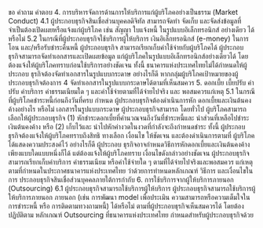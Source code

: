 ขอ
คำถาม
คำตอบ
4. การบริหารจัดการด้านการให้บริการแก่ผู้บริโภคอย่างเป็นธรรม (Market Conduct)
4.1 ผู้ประกอบธุรกิจสินเชื่อส่วนบุคคลดิจิทัล
สามารถจัดทํา จัดเก็บ และจัดส่งข้อมูลที่
จำเป็นต้องเปิดเผยหรือแจ้งแก่ผู้บริโภค เช่น
สัญญา ใบแจ้งหนี้ ในรูปแบบอิเล็กทรอนิกส์
อย่างเดียว ได้หรือไม่
5.2 ในกรณีที่ผู้ประกอบธุรกิจใช้บริการผู้ให้บริการ
เงินอิเล็กทรอนิกส์ (e-money) ในการโอน
และ/หรือรับชำระคืนหนี้ ผู้ประกอบธุรกิจ
สามารถเรียกเก็บค่าใช้จ่ายกับผู้บริโภคได้
ผู้ประกอบธุรกิจสามารถจัดทำเอกสารและเปิดเผยข้อมูล
แก่ผู้บริโภคในรูปแบบอิเล็กทรอนิกส์อย่างเดียวได้
โดยต้องแจ้งให้ผู้บริโภคทราบก่อนใช้บริการอย่างชัดเจน
ทั้งนี้ ธนาคารแห่งประเทศไทยไม่ได้กำหนดให้ผู้ประกอบ
ธุรกิจต้องจัดทําเอกสารในรูปแบบกระดาษ อย่างไรก็ดี
หากกลุ่มผู้บริโภคเป้าหมายของผู้ประกอบธุรกิจต้องการ
4
จัดทำเอกสารในรูปแบบกระดาษได้ตามที่เห็นสมควร
5. ดอกเบี้ย เบี้ยปรับ ค่าปรับ ค่าบริการ ค่าธรรมเนียมใด ๆ และค่าใช้จ่ายตามที่ได้จ่ายไปจริง และ
พอสมควรแก่เหตุ
5.1 ในกรณีที่ผู้บริโภคชำระหนี้ก่อนถึงวันที่ครบ
กําหนด ผู้ประกอบธุรกิจต้องดำเนินการหัก
ดอกเบี้ยและเงินต้นคงค้างอย่างไร
หรือไม่
เอกสารในรูปแบบกระดาษ ผู้ประกอบธุรกิจสามารถ
โดยทั่วไป ผู้บริโภคสามารถเลือกให้ผู้ประกอบธุรกิจ
(1) หักชำระดอกเบี้ยที่คำนวณจนถึงวันที่ชำระหนี้และ
นําส่วนที่เหลือไปชำระเงินต้นคงค้าง หรือ (2) เก็บไว้และ
นําไปหักค่างวดในงวดที่กำลังจะถึงกำหนดชำระ ทั้งนี้
ผู้ประกอบธุรกิจต้องแจ้งให้ผู้บริโภคทราบถึงสิทธิ
ทางเลือก เงื่อนไข ให้ชัดเจน และต้องดำเนินการตามที่
ผู้บริโภคได้แสดงความประสงค์ไว้ อย่างไรก็ดี ผู้ประกอบ
ธุรกิจอาจกําหนดวิธีการหักดอกเบี้ยและเงินต้นคงค้าง
เพียงแบบใดแบบหนึ่งก็ได้ แต่ต้องแจ้งให้ผู้บริโภคทราบ
เงื่อนไขดังกล่าวอย่างชัดเจน
ผู้ประกอบธุรกิจสามารถเรียกเก็บค่าบริการ ค่าธรรมเนียม
หรือค่าใช้จ่ายใด ๆ ตามที่ได้จ่ายไปจริงและพอสมควร
แก่เหตุ ตามที่กําหนดในประกาศธนาคารแห่งประเทศไทย
ว่าด้วยการทําหนดหลักเกณฑ์ วิธีการ และเงื่อนไขในการ
ประกอบธุรกิจสินเชื่อส่วนบุคคลภายใต้การกำกับ
6. การใช้บริการจากผู้ให้บริการภายนอก (Outsourcing)
6.1 ผู้ประกอบธุรกิจสามารถใช้บริการผู้ให้บริการ ผู้ประกอบธุรกิจสามารถใช้บริการผู้ให้บริการภายนอก
ภายนอก (เช่น การพัฒนา model เพื่อประเมิน
ความสามารถหรือความเต็มใจในการชำระหนี้
หรือ การติดตามทวงถามหนี้) ได้หรือไม่
ตามที่ผู้ประกอบธุรกิจเห็นสมควรได้ โดยต้องปฏิบัติตาม
หลักเกณฑ์ Outsourcing ที่ธนาคารแห่งประเทศไทย
กำหนดสำหรับผู้ประกอบธุรกิจด้วย
